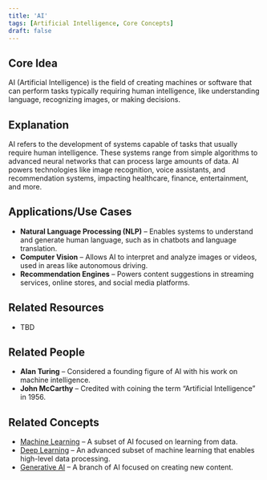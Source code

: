 ```yaml
---
title: 'AI'
tags: [Artificial Intelligence, Core Concepts]
draft: false
---
```


## Core Idea
AI (Artificial Intelligence) is the field of creating machines or software that can perform tasks typically requiring human intelligence, like understanding language, recognizing images, or making decisions.

## Explanation
AI refers to the development of systems capable of tasks that usually require human intelligence. These systems range from simple algorithms to advanced neural networks that can process large amounts of data. AI powers technologies like image recognition, voice assistants, and recommendation systems, impacting healthcare, finance, entertainment, and more.

## Applications/Use Cases
- **Natural Language Processing (NLP)** – Enables systems to understand and generate human language, such as in chatbots and language translation.
- **Computer Vision** – Allows AI to interpret and analyze images or videos, used in areas like autonomous driving.
- **Recommendation Engines** – Powers content suggestions in streaming services, online stores, and social media platforms.

## Related Resources
- TBD

## Related People
- **Alan Turing** – Considered a founding figure of AI with his work on machine intelligence.
- **John McCarthy** – Credited with coining the term “Artificial Intelligence” in 1956.

## Related Concepts
- [Machine Learning](../Machine_Learning) – A subset of AI focused on learning from data.
- [Deep Learning](../Deep_Learning) – An advanced subset of machine learning that enables high-level data processing.
- [Generative AI](../Generative_AI) – A branch of AI focused on creating new content.

